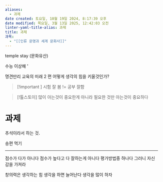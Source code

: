 ```yaml
---
aliases:
  - 과제
date created: 토요일, 10월 19일 2024, 8:17:39 오후
date modified: 목요일, 3월 13일 2025, 12:42:03 오전
linter-yaml-title-alias: 과제
title: 과제
과목:
  - "[[인류 문명과 세계 문화사]]"
---
```


temple stay (문화유산)

수능 이상해 '

명견만리 교육의 미래 2 편 어떻게 생각의 힘을 키울것인가?

> [!important ]
> 시험 잘 봄 != 공부 잘함

> [!톨스토이]
> 많이 아는것이 중요한게 아니라 필요한 것만 아는것이 중요하다

# 과제

추석이라서 하는 것.

송편 먹기

---

점수가 다가 아니다
점수가 높다고 다 잘하는게 아니다
평가방법중 하나다
그러니 자신감을 가져라

창의력은 생각하는 힘
생각을 하면 늘어난다
생각을 많이 하자

